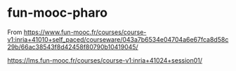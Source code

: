 # fun-mooc-pharo
From https://www.fun-mooc.fr/courses/course-v1:inria+41010+self_paced/courseware/043a7b6534e04704a6e67fca8d58c29b/66ac38543f8d42458f80790b10419045/

https://lms.fun-mooc.fr/courses/course-v1:inria+41024+session01/

